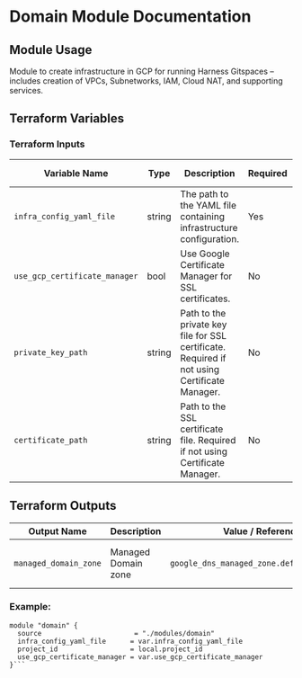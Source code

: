 # Domain Module Documentation

## Module Usage
Module to create infrastructure in GCP for running Harness Gitspaces – includes creation of VPCs, Subnetworks, IAM, Cloud NAT, and supporting services.


## Terraform Variables
### Terraform Inputs
| Variable Name                 | Type   | Description                                                                                  | Required | Default / Validation |
| ----------------------------- | ------ | -------------------------------------------------------------------------------------------- | -------- | -------------------- |
| `infra_config_yaml_file`      | string | The path to the YAML file containing infrastructure configuration.                           | Yes      | —                    |
| `use_gcp_certificate_manager` | bool   | Use Google Certificate Manager for SSL certificates.                                         | No       | `true`               |
| `private_key_path`            | string | Path to the private key file for SSL certificate. Required if not using Certificate Manager. | No       | `""`                 |
| `certificate_path`            | string | Path to the SSL certificate file. Required if not using Certificate Manager.                 | No       | `""`                 |


## Terraform Outputs

| Output Name           | Description         | Value / Reference                          | Notes                |
| --------------------- | ------------------- | ------------------------------------------ | -------------------- |
| `managed_domain_zone` | Managed Domain zone | `google_dns_managed_zone.default.dns_name` | DNS name of the zone |

### Example:
```hcl
module "domain" {
  source                       = "./modules/domain"
  infra_config_yaml_file      = var.infra_config_yaml_file
  project_id                  = local.project_id
  use_gcp_certificate_manager = var.use_gcp_certificate_manager
}```